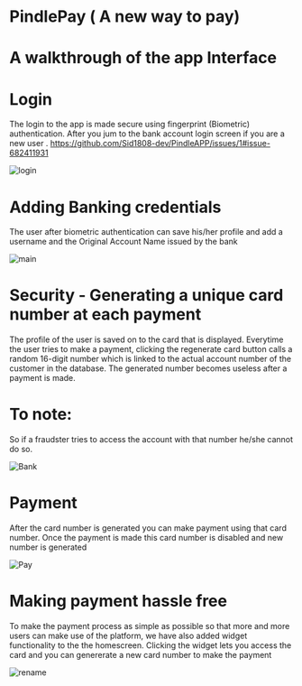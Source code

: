 # PindlePay ( A new way to pay)
# A walkthrough of the app Interface


# Login
The login to the app is made secure using fingerprint (Biometric) authentication. After you jum to the bank account login screen if you are a new user .
https://github.com/Sid1808-dev/PindleAPP/issues/1#issue-682411931

![login](https://user-images.githubusercontent.com/60344472/90718746-5c6ddc00-e2d0-11ea-9371-d74aff289bdd.gif)

# Adding Banking credentials
The user after biometric authentication can save his/her profile and add a username and the Original Account Name issued by the bank

![main](https://user-images.githubusercontent.com/60344472/90724892-e91e9700-e2dc-11ea-96d3-d87d4d9c6d9d.gif)

# Security - Generating a unique card number at  each payment
The profile of the user is saved on to the card that is displayed.
Everytime the user tries to make a payment, clicking the regenerate card button calls a random 16-digit number which is linked to the actual
account number of the customer in the database. The generated number becomes useless after a payment is made.
# To note:
So if a fraudster tries to access the account with that number he/she cannot do so.

![Bank](https://user-images.githubusercontent.com/60344472/90727013-3d774600-e2e0-11ea-937c-d5ed13f2c589.gif)

# Payment
After the card number is generated you can make payment using that card number. Once the payment is made this card number is disabled and new number is generated

![Pay](https://user-images.githubusercontent.com/60344472/90728623-d8711f80-e2e2-11ea-8a50-dd3e6b4b4a5c.gif)

# Making payment hassle free
To make the payment process as simple as possible so that more and more users can make use of the platform, we have also added widget functionality to the the homescreen.
Clicking the widget lets you access the  card and you can genererate a new card number to make the payment

![rename](https://user-images.githubusercontent.com/60344472/90729685-934ded00-e2e4-11ea-8ab6-02f361849c7c.gif)







